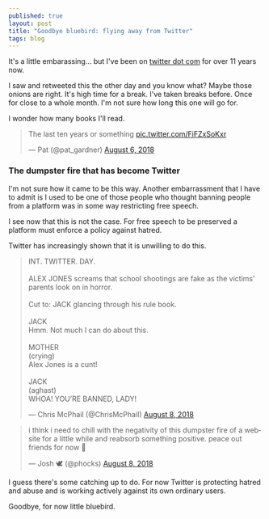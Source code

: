 ```yaml
---
published: true
layout: post
title: "Goodbye bluebird: flying away from Twitter"
tags: blog
---
```

It's a little embarassing... but I've been on [twitter dot com](https://twitter.com/phocks) for over 11 years now.

I saw and retweeted this the other day and you know what? Maybe those onions are right. It's high time for a break. I've taken breaks before. Once for close to a whole month. I'm not sure how long this one will go for.

I wonder how many books I'll read.

<blockquote class="twitter-tweet" data-lang="en"><p lang="en" dir="ltr">The last ten years or something <a href="https://t.co/FiFZxSoKxr">pic.twitter.com/FiFZxSoKxr</a></p>&mdash; Pat (@pat_gardner) <a href="https://twitter.com/pat_gardner/status/1026358304212021248?ref_src=twsrc%5Etfw">August 6, 2018</a></blockquote>
<script async src="https://platform.twitter.com/widgets.js" charset="utf-8"></script>

### The dumpster fire that has become Twitter

I'm not sure how it came to be this way. Another embarrassment that I have to admit is I used to be one of those people who thought banning people from a platform was in some way restricting free speech.

I see now that this is not the case. For free speech to be preserved a platform must enforce a policy against hatred.

Twitter has increasingly shown that it is unwilling to do this.

<blockquote class="twitter-tweet" data-lang="en"><p lang="en" dir="ltr">INT. TWITTER. DAY.<br><br>ALEX JONES screams that school shootings are fake as the victims’ parents look on in horror.<br><br>Cut to: JACK glancing through his rule book.<br><br>JACK<br>Hmm. Not much I can do about this.<br><br>MOTHER<br>(crying)<br>Alex Jones is a cunt!<br><br>JACK<br>(aghast)<br>WHOA! YOU’RE BANNED, LADY!</p>&mdash; Chris McPhail (@ChrisMcPhaiI) <a href="https://twitter.com/ChrisMcPhaiI/status/1027093143974555648?ref_src=twsrc%5Etfw">August 8, 2018</a></blockquote>
<script async src="https://platform.twitter.com/widgets.js" charset="utf-8"></script>

<blockquote class="twitter-tweet" data-lang="en"><p lang="en" dir="ltr">i think i need to chill with the negativity of this dumpster fire of a website for a little while and reabsorb something positive. peace out friends for now 👋</p>&mdash; Josh 🕊 (@phocks) <a href="https://twitter.com/phocks/status/1027125289707438080?ref_src=twsrc%5Etfw">August 8, 2018</a></blockquote>
<script async src="https://platform.twitter.com/widgets.js" charset="utf-8"></script>

I guess there's some catching up to do. For now Twitter is protecting hatred and abuse and is working actively against its own ordinary users.

Goodbye, for now little bluebird.
